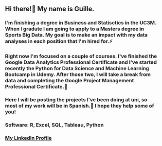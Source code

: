 ## Hi there!👋 My name is Guille.

### I'm finishing a degree in Business and Statisctics in the UC3M. When I gradute I am going to apply to a Masters degree in Sports Big Data. My goal is to make an impact with my data analyses in each position that I'm hired for.⚡

### Right now I'm focused on a couple of courses. I've finished the Google Data Analytics Professional Certificate and I've started recently the Python for Data Science and Machine Learning Bootcamp in Udemy. After those two, I will take a break from data and completing the Google Project Management Professional Certificate.🌱

### Here I will be posting the projects I've been doing at uni, so most of my work will be in Spanish.📕 I hope they help some of you!

### Software: R, Excel, SQL, Tableau, Python

### [My LinkedIn Profile](https://linkedin.com/in/guille-palomo)



